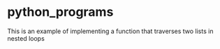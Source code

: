 # python_programs
This is an example of implementing a function that traverses 
two lists in nested loops



